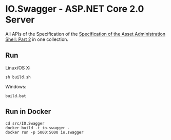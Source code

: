 # IO.Swagger - ASP.NET Core 2.0 Server

All APIs of the Specification of the [Specification of the Asset Administration Shell: Part 2](http://industrialdigitaltwin.org/en/content-hub) in one collection.
## Run

Linux/OS X:

```
sh build.sh
```

Windows:

```
build.bat
```

## Run in Docker

```
cd src/IO.Swagger
docker build -t io.swagger .
docker run -p 5000:5000 io.swagger
```
